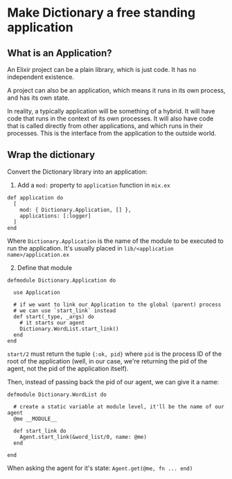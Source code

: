# Make Dictionary a free standing application

## What is an Application?

An Elixir project can be a plain library, which is just code. It has no independent existence.

A project can also be an application, which means it runs in its own process, and has its own state.

In reality, a typically application will be something of a hybrid. It will have code that runs in the context of its own processes. It will also have code that is called directly from other applications, and which runs in their processes. This is the interface from the application to the outside world.

## Wrap the dictionary

Convert the Dictionary library into an application:

1. Add a `mod:` property to `application` function in `mix.ex`

```
def application do
  [
    mod: { Dictionary.Application, [] },
    applications: [:logger]
  ]
end
```

Where `Dictionary.Application` is the name of the module to be executed to run the application. It's usually placed in `lib/<application name>/application.ex`

2. Define that module

```
defmodule Dictionary.Application do

  use Application

  # if we want to link our Application to the global (parent) process
  # we can use `start_link` instead
  def start(_type, _args) do
    # it starts our agent
    Dictionary.WordList.start_link()
  end
end
```

`start/2` must return the tuple `{:ok, pid}` where `pid` is the process ID of the root of the application (well, in our case, we're returning the pid of the agent, not the pid of the application itself).

Then, instead of passing back the pid of our agent, we can give it a name:

```
defmodule Dictionary.WordList do

  # create a static variable at module level, it'll be the name of our agent
  @me __MODULE__

  def start_link do
    Agent.start_link(&word_list/0, name: @me)
  end

end
```

When asking the agent for it's state: `Agent.get(@me, fn ... end)`

